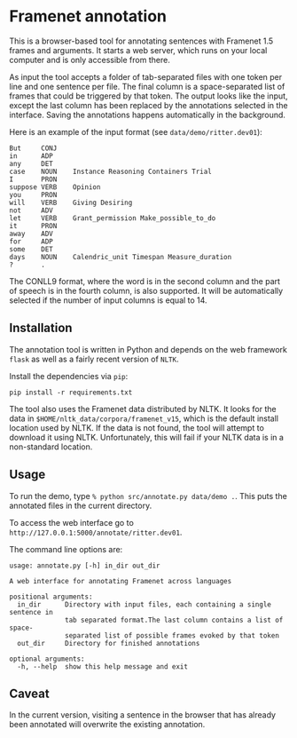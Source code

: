 # Framenet annotation

This is a browser-based tool for annotating sentences with Framenet 1.5 frames and arguments.
It starts a web server, which runs on your local computer and is only accessible from there.

As input the tool accepts a folder of tab-separated files with one token per line and one sentence per file.
 The final column is a space-separated list of frames that could be triggered by that token.
 The output looks like the input, except the last column has been replaced by the annotations selected in the interface.
 Saving the annotations happens automatically in the background.

Here is an example of the input format (see `data/demo/ritter.dev01`):

```
But     CONJ
in      ADP
any     DET
case    NOUN    Instance Reasoning Containers Trial
I       PRON
suppose VERB    Opinion
you     PRON
will    VERB    Giving Desiring
not     ADV
let     VERB    Grant_permission Make_possible_to_do
it      PRON
away    ADV
for     ADP
some    DET
days    NOUN    Calendric_unit Timespan Measure_duration
?       .
```

The CONLL9 format, where the word is in the second column and the part of speech is in the fourth column, is also supported.
It will be automatically selected if the number of input columns is equal to 14.


## Installation

The annotation tool is written in Python and depends on the web framework `flask` as well as a fairly recent version of `NLTK`.

Install the dependencies via `pip`:

```
pip install -r requirements.txt
```

The tool also uses the Framenet data distributed by NLTK. It looks for the data in `$HOME/nltk_data/corpora/framenet_v15`,
which is the default install location used by NLTK. If the data is not found, the tool will attempt to download it using NLTK.
Unfortunately, this will fail if your NLTK data is in a non-standard location.

## Usage

To run the demo, type `% python src/annotate.py data/demo .`. This puts the annotated files in the current directory.

To access the web interface go to `http://127.0.0.1:5000/annotate/ritter.dev01`.

The command line options are:


```
usage: annotate.py [-h] in_dir out_dir

A web interface for annotating Framenet across languages

positional arguments:
  in_dir      Directory with input files, each containing a single sentence in
              tab separated format.The last column contains a list of space-
              separated list of possible frames evoked by that token
  out_dir     Directory for finished annotations

optional arguments:
  -h, --help  show this help message and exit
```


## Caveat

In the current version, visiting a sentence in the browser that has already been annotated will overwrite the existing annotation.
